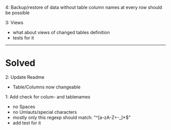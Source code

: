 4: Backup/restore of data without table column names at every row should be possible

3: Views
  * what about views of changed tables definition
  * tests for it


________________________________________________________________________________

# Solved

2: Update Readme
  * Table/Columns now changeable

1: Add check for colum- and tablenames
  * no Spaces
  * no Umlauts/special characters
  * mostly only this regexp should match: "^[a-zA-Z+-_]*$"
  * add test for it


 
